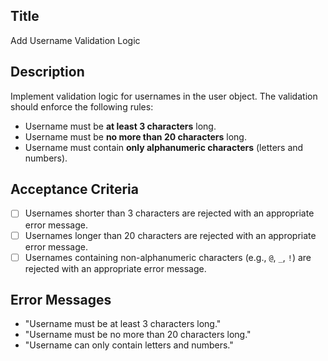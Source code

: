 ## Title
Add Username Validation Logic

## Description
Implement validation logic for usernames in the user object. The validation should enforce the following rules:

- Username must be **at least 3 characters** long.
- Username must be **no more than 20 characters** long.
- Username must contain **only alphanumeric characters** (letters and numbers).

## Acceptance Criteria
- [ ] Usernames shorter than 3 characters are rejected with an appropriate error message.
- [ ] Usernames longer than 20 characters are rejected with an appropriate error message.
- [ ] Usernames containing non-alphanumeric characters (e.g., `@`, `_`, `!`) are rejected with an appropriate error message.

## Error Messages
- "Username must be at least 3 characters long."
- "Username must be no more than 20 characters long."
- "Username can only contain letters and numbers."